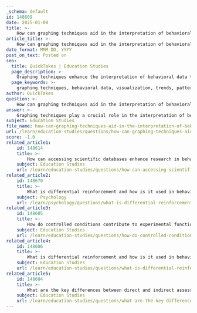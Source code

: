 ```yaml
---
_schema: default
id: 148609
date: 2025-01-08
title: >-
    How can graphing techniques aid in the interpretation of behavioral data?
article_title: >-
    How can graphing techniques aid in the interpretation of behavioral data?
date_format: MMM DD, YYYY
post_on_text: Posted on
seo:
  title: QuickTakes | Education Studies
  page_description: >-
    Graphing techniques enhance the interpretation of behavioral data through visualization of trends and patterns, facilitating data analysis and comparisons across datasets, improving communication of findings, and supporting hypothesis testing.
  page_keywords: >-
    graphing techniques, behavioral data, visualization, trends, patterns, data analysis, hypothesis testing, communication, error analysis, data integrity, comparisons, interventions, learning, engagement
author: QuickTakes
question: >-
    How can graphing techniques aid in the interpretation of behavioral data?
answer: >-
    Graphing techniques play a crucial role in the interpretation of behavioral data by providing a visual representation that enhances understanding and analysis. Here are several ways in which graphing techniques can aid in this process:\n\n### 1. **Visualization of Trends and Patterns**\nGraphs allow researchers to visualize trends and patterns in behavioral data over time. For instance, plotting the frequency of a specific behavior against time can reveal whether the behavior is increasing, decreasing, or remaining stable. This visual representation makes it easier to identify significant changes or trends that may not be immediately apparent from raw data.\n\n### 2. **Comparison of Multiple Data Sets**\nWhen multiple behaviors or conditions are being analyzed, graphs can effectively compare these data sets on the same visual platform. For example, using different colors or symbols to represent various behaviors can help in understanding how they interact or differ across conditions. This comparative analysis is essential in behavioral science for evaluating the effectiveness of interventions.\n\n### 3. **Facilitation of Data Analysis**\nGraphs serve as powerful tools for data analysis, allowing researchers to identify relationships between variables. For example, plotting antecedent events against the frequency of a behavior can help in understanding the antecedent-behavior relationship, which is critical for developing effective interventions.\n\n### 4. **Error Analysis and Data Integrity**\nGraphing techniques can also assist in identifying potential errors in data collection. By visualizing the data, researchers can spot outliers or inconsistencies that may indicate systematic errors, such as measurement inaccuracies or environmental factors affecting behavior. This awareness is vital for ensuring the integrity of the data and the conclusions drawn from it.\n\n### 5. **Improvement of Communication Skills**\nGraphs are a universal language in science, making it easier to communicate findings to diverse audiences. By learning to create and interpret graphs, researchers can present their data more effectively in reports and presentations, facilitating better understanding among peers, stakeholders, and the public.\n\n### 6. **Support for Hypothesis Testing**\nGraphical representations can aid in hypothesis testing by visually demonstrating whether the data supports or refutes a given hypothesis. For instance, if a behavior is expected to decrease following an intervention, a graph showing a downward trend in the behavior's frequency can provide compelling evidence for the effectiveness of that intervention.\n\n### 7. **Hands-On Learning and Engagement**\nEngaging in the process of graphing and interpreting data fosters a deeper understanding of behavioral concepts. It encourages researchers and students to think critically about the data and the implications of their findings, reinforcing learning through active participation.\n\n### Conclusion\nIn summary, graphing techniques are indispensable in the field of behavioral analysis. They enhance the interpretation of data by providing clear visual representations, facilitating comparisons, supporting data analysis, and improving communication. By effectively utilizing graphs, researchers can gain deeper insights into behavioral patterns and make informed decisions regarding interventions and behavior modification strategies.
subject: Education Studies
file_name: how-can-graphing-techniques-aid-in-the-interpretation-of-behavioral-data.md
url: /learn/education-studies/questions/how-can-graphing-techniques-aid-in-the-interpretation-of-behavioral-data
score: -1.0
related_article1:
    id: 148614
    title: >-
        How can accessing scientific databases enhance research in behavioral science?
    subject: Education Studies
    url: /learn/education-studies/questions/how-can-accessing-scientific-databases-enhance-research-in-behavioral-science
related_article2:
    id: 148670
    title: >-
        What is differential reinforcement and how is it used in behavior reduction techniques?
    subject: Psychology
    url: /learn/psychology/questions/what-is-differential-reinforcement-and-how-is-it-used-in-behavior-reduction-techniques
related_article3:
    id: 148605
    title: >-
        How do controlled conditions contribute to experimental functional analysis?
    subject: Education Studies
    url: /learn/education-studies/questions/how-do-controlled-conditions-contribute-to-experimental-functional-analysis
related_article4:
    id: 148606
    title: >-
        What is differential reinforcement and how is it used in behavior reduction techniques?
    subject: Education Studies
    url: /learn/education-studies/questions/what-is-differential-reinforcement-and-how-is-it-used-in-behavior-reduction-techniques
related_article5:
    id: 148604
    title: >-
        What are the key differences between direct and indirect assessment in functional analysis?
    subject: Education Studies
    url: /learn/education-studies/questions/what-are-the-key-differences-between-direct-and-indirect-assessment-in-functional-analysis
---
```


&nbsp;